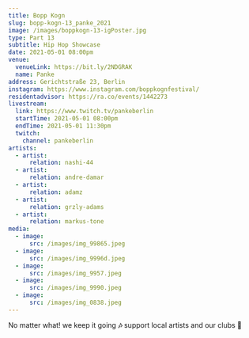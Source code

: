 ```yaml
---
title: Bopp Kogn
slug: bopp-kogn-13_panke_2021
image: /images/boppkogn-13-igPoster.jpg
type: Part 13
subtitle: Hip Hop Showcase
date: 2021-05-01 08:00pm
venue:
  venueLink: https://bit.ly/2NDGRAK
  name: Panke
address: Gerichtstraße 23, Berlin
instagram: https://www.instagram.com/boppkognfestival/
residentadvisor: https://ra.co/events/1442273
livestream:
  link: https://www.twitch.tv/pankeberlin
  startTime: 2021-05-01 08:00pm
  endTime: 2021-05-01 11:30pm
  twitch:
    channel: pankeberlin
artists:
  - artist:
      relation: nashi-44
  - artist:
      relation: andre-damar
  - artist:
      relation: adamz
  - artist:
      relation: grzly-adams
  - artist:
      relation: markus-tone
media:
  - image:
      src: /images/img_99865.jpeg
  - image:
      src: /images/img_9996d.jpeg
  - image:
      src: /images/img_9957.jpeg
  - image:
      src: /images/img_9990.jpeg
  - image:
      src: /images/img_0838.jpeg
---
```

No matter what! we keep it going **🎶** support local artists and our clubs 🚀
